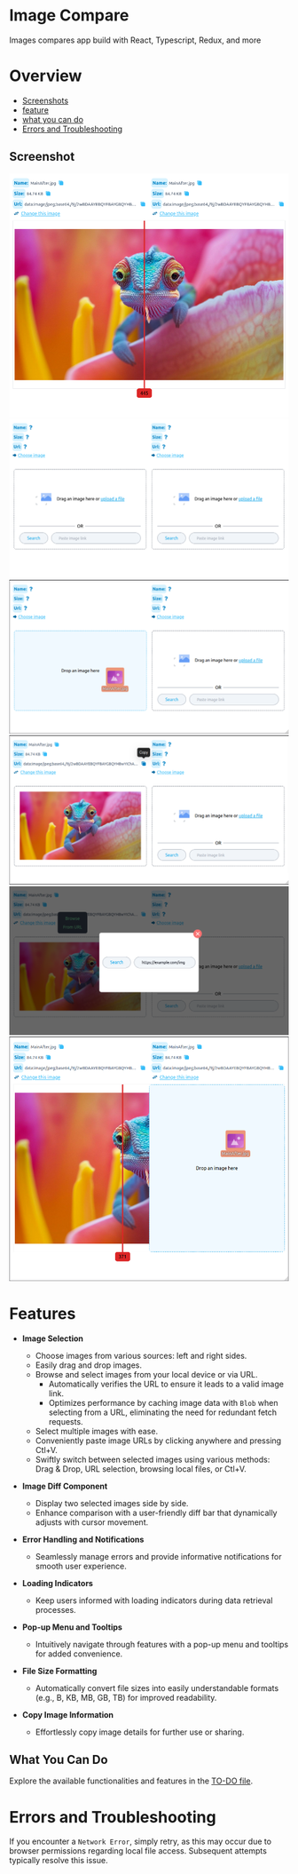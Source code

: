 # Image Compare

Images compares app build with React, Typescript, Redux, and more

# Overview

- [Screenshots](#screenshot)
- [feature](#features)
- [what you can do](#what-you-can-do)
- [Errors and Troubleshooting](#errors-and-troubleshooting)

## Screenshot

![screenshot](./docs/screenshot/Screenshot-image-fades.png)
![screenshot](./docs/screenshot/Screenshot.png)
![screenshot](./docs/screenshot/Screenshot-drag-image.png)
![screenshot](./docs/screenshot/Screenshot-one-side-fades.png)
![screenshot](./docs/screenshot/Screenshot-popup-form.png)
![screenshot](./docs/screenshot/Screenshot-image-fades-drag.png)

# Features

- **Image Selection**

  - Choose images from various sources: left and right sides.
  - Easily drag and drop images.
  - Browse and select images from your local device or via URL.
    - Automatically verifies the URL to ensure it leads to a valid image link.
    - Optimizes performance by caching image data with `Blob` when selecting from a URL, eliminating the need for redundant fetch requests.
  - Select multiple images with ease.
  - Conveniently paste image URLs by clicking anywhere and pressing Ctl+V.
  - Swiftly switch between selected images using various methods: Drag & Drop, URL selection, browsing local files, or Ctl+V.

- **Image Diff Component**

  - Display two selected images side by side.
  - Enhance comparison with a user-friendly diff bar that dynamically adjusts with cursor movement.

- **Error Handling and Notifications**

  - Seamlessly manage errors and provide informative notifications for smooth user experience.

- **Loading Indicators**

  - Keep users informed with loading indicators during data retrieval processes.

- **Pop-up Menu and Tooltips**

  - Intuitively navigate through features with a pop-up menu and tooltips for added convenience.

- **File Size Formatting**

  - Automatically convert file sizes into easily understandable formats (e.g., B, KB, MB, GB, TB) for improved readability.

- **Copy Image Information**
  - Effortlessly copy image details for further use or sharing.

## What You Can Do

Explore the available functionalities and features in the [TO-DO file](./TODOS.md).

# Errors and Troubleshooting

If you encounter a `Network Error`, simply retry, as this may occur due to browser permissions regarding local file access. Subsequent attempts typically resolve this issue.
